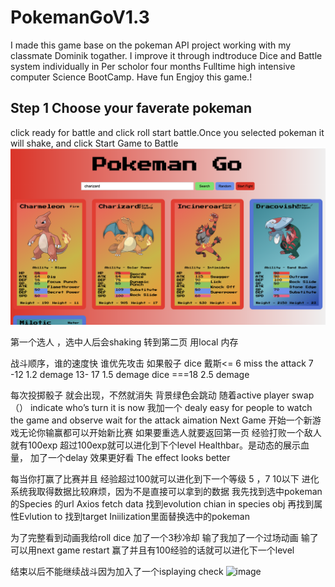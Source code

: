 # PokemanGoV1.3

I made this game base on the pokeman API project working with my classmate Dominik togather. I improve it through indtroduce Dice and Battle system individually in Per scholor four months Fulltime high intensive computer Science BootCamp. Have fun Engjoy this game.!

## Step 1 Choose your faverate pokeman

click ready for battle and click roll start battle.Once you selected pokeman it will shake, and click Start Game to Battle 
![Happy Christmas](/img/pic1.png)


第一个选人 ，选中人后会shaking  转到第二页 用local 内存

战斗顺序，谁的速度快 谁优先攻击
如果骰子 dice 戴斯<= 6   miss the attack 7 -12  1.2 demage 13- 17  1.5 demage dice ===18  2.5 demage
	
每次投掷骰子 就会出现，不然就消失
背景绿色会跳动 随着active player swap（）  indicate  who’s turn it is now
我加一个 dealy easy for people to watch the game and observe wait for the attack aimation
Next Game 开始一个新游戏无论你输赢都可以开始新比赛
如果要重选人就要返回第一页
经验打败一个敌人就有100exp
超过100exp就可以进化到下个level
Healthbar。是动态的展示血量， 加了一个delay 效果更好看 The effect looks better

每当你打赢了比赛并且 经验超过100就可以进化到下一个等级
5 ，7  10以下
进化系统我取得数据比较麻烦，因为不是直接可以拿到的数据
我先找到选中pokeman的Species 的url
Axios fetch data 找到evolution chian in species obj
再找到属性Evlution to 找到target
Iniilization里面替换选中的pokeman

为了完整看到动画我给roll dice 加了一个3秒冷却
输了我加了一个过场动画
输了可以用next game restart
赢了并且有100经验的话就可以进化下一个level

结束以后不能继续战斗因为加入了一个isplaying check
![image](https://user-images.githubusercontent.com/104922779/175843218-7cccbe85-befe-4f49-b6e5-f0cf728bb4fa.png)

